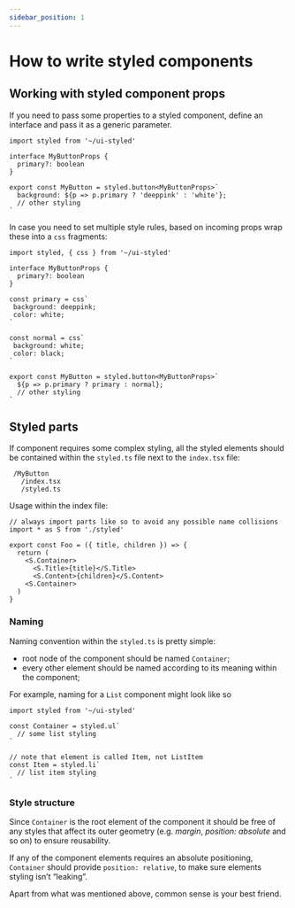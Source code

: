 ```yaml
---
sidebar_position: 1
---
```


# How to write styled components

## Working with styled component props

If you need to pass some properties to a styled component, define an interface and pass it as a generic parameter.

```
import styled from '~/ui-styled'

interface MyButtonProps {
  primary?: boolean
}

export const MyButton = styled.button<MyButtonProps>`
  background: ${p => p.primary ? 'deeppink' : 'white'};
  // other styling
`
```

In case you need to set multiple style rules, based on incoming props wrap these into a `css` fragments:

```
import styled, { css } from '~/ui-styled'

interface MyButtonProps {
  primary?: boolean
}

const primary = css`
 background: deeppink;
 color: white;
`

const normal = css`
 background: white;
 color: black;
`

export const MyButton = styled.button<MyButtonProps>`
  ${p => p.primary ? primary : normal};
  // other styling
`
```

## Styled parts

If component requires some complex styling, all the styled elements should be contained within the `styled.ts` file next to the `index.tsx` file:

```
 /MyButton
   /index.tsx
   /styled.ts
```

Usage within the index file:

```
// always import parts like so to avoid any possible name collisions
import * as S from './styled'

export const Foo = ({ title, children }) => {
  return (
    <S.Container>
      <S.Title>{title}</S.Title>
      <S.Content>{children}</S.Content>
    <S.Container>
  )
}
```

### Naming

Naming convention within the `styled.ts` is pretty simple:

- root node of the component should be named `Container`;
- every other element should be named according to its meaning within the component;

For example, naming for a `List` component might look like so

```
import styled from '~/ui-styled'

const Container = styled.ul`
  // some list styling
`

// note that element is called Item, not ListItem
const Item = styled.li`
  // list item styling
`
```

### Style structure

Since `Container` is the root element of the component it should be free of any styles that affect its outer geometry (e.g. *margin*, _position: absolute_ and so on) to ensure reusability.

If any of the component elements requires an absolute positioning, `Container` should provide `position: relative`, to make sure elements styling isn’t “leaking”.

Apart from what was mentioned above, common sense is your best friend.
